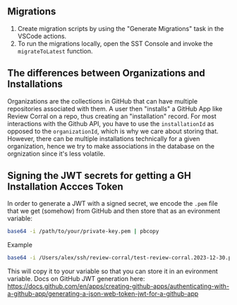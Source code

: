 ## Migrations

1. Create migration scripts by using the "Generate Migrations" task in the VSCode actions.
1. To run the migrations locally, open the SST Console and invoke the `migrateToLatest`
   function.

## The differences between Organizations and Installations

Organizations are the collections in GitHub that can have multiple repositories
associated with them. A user then "installs" a GitHub App like Review Corral on a
repo, thus creating an "installation" record. For most interactions with the Github
API, you have to use the `installationId` as opposed to the `organizationId`, which
is why we care about storing that. However, there can be multiple installations
technically for a given organization, hence we try to make associations in the database
on the orgnization since it's less volatile.

## Signing the JWT secrets for getting a GH Installation Accces Token

In order to generate a JWT with a signed secret, we encode the `.pem` file that we get
(somehow) from GitHub and then store that as an evironment variable:

```bash
base64 -i /path/to/your/private-key.pem | pbcopy
```

Example

```bash
base64 -i /Users/alex/ssh/review-corral/test-review-corral.2023-12-30.private-key.pem | pbcopy
```

This will copy it to your variable so that you can store it in an evironment variable.
Docs on GitHub JWT generation here: https://docs.github.com/en/apps/creating-github-apps/authenticating-with-a-github-app/generating-a-json-web-token-jwt-for-a-github-app
